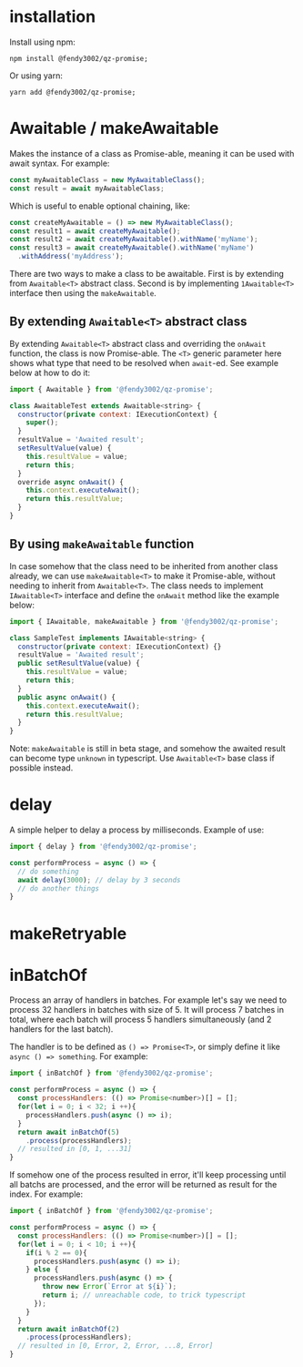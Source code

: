 # installation

Install using npm:

```
npm install @fendy3002/qz-promise;
```

Or using yarn:

```
yarn add @fendy3002/qz-promise;
```

# Awaitable / makeAwaitable

Makes the instance of a class as Promise-able, meaning it can be used with await syntax. For example:

```javascript
const myAwaitableClass = new MyAwaitableClass();
const result = await myAwaitableClass;
```

Which is useful to enable optional chaining, like:

```javascript
const createMyAwaitable = () => new MyAwaitableClass();
const result1 = await createMyAwaitable();
const result2 = await createMyAwaitable().withName('myName');
const result3 = await createMyAwaitable().withName('myName')
  .withAddress('myAddress');
```

There are two ways to make a class to be awaitable. First is by extending from `Awaitable<T>` abstract class. Second is by implementing `1Awaitable<T>` interface then using the `makeAwaitable`.

## By extending `Awaitable<T>` abstract class

By extending `Awaitable<T>` abstract class and overriding the `onAwait` function, the class is now Promise-able. The `<T>` generic parameter here shows what type that need to be resolved when `await`-ed. See example below at how to do it:

```javascript
import { Awaitable } from '@fendy3002/qz-promise';

class AwaitableTest extends Awaitable<string> {
  constructor(private context: IExecutionContext) {
    super();
  }
  resultValue = 'Awaited result';
  setResultValue(value) {
    this.resultValue = value;
    return this;
  }
  override async onAwait() {
    this.context.executeAwait();
    return this.resultValue;
  }
}
```

## By using `makeAwaitable` function

In case somehow that the class need to be inherited from another class already, we can use `makeAwaitable<T>` to make it Promise-able, without needing to inherit from `Awaitable<T>`. The class needs to implement `IAwaitable<T>` interface and define the `onAwait` method like the example below:

```javascript
import { IAwaitable, makeAwaitable } from '@fendy3002/qz-promise';

class SampleTest implements IAwaitable<string> {
  constructor(private context: IExecutionContext) {}
  resultValue = 'Awaited result';
  public setResultValue(value) {
    this.resultValue = value;
    return this;
  }
  public async onAwait() {
    this.context.executeAwait();
    return this.resultValue;
  }
}
```

Note: `makeAwaitable` is still in beta stage, and somehow the awaited result can become type `unknown` in typescript. Use `Awaitable<T>` base class if possible instead.

# delay

A simple helper to delay a process by milliseconds. Example of use:

```javascript
import { delay } from '@fendy3002/qz-promise';

const performProcess = async () => {
  // do something
  await delay(3000); // delay by 3 seconds
  // do another things
}
```

# makeRetryable



# inBatchOf

Process an array of handlers in batches. For example let's say we need to process 32 handlers in batches with size of 5. It will process 7 batches in total, where each batch will process 5 handlers simultaneously (and 2 handlers for the last batch).

The handler is to be defined as `() => Promise<T>`, or simply define it like `async () => something`. For example:

```javascript
import { inBatchOf } from '@fendy3002/qz-promise';

const performProcess = async () => {
  const processHandlers: (() => Promise<number>)[] = [];
  for(let i = 0; i < 32; i ++){
    processHandlers.push(async () => i);
  }
  return await inBatchOf(5)
    .process(processHandlers);
  // resulted in [0, 1, ...31]
}
```

If somehow one of the process resulted in error, it'll keep processing until all batchs are processed, and the error will be returned as result for the index. For example: 

```javascript
import { inBatchOf } from '@fendy3002/qz-promise';

const performProcess = async () => {
  const processHandlers: (() => Promise<number>)[] = [];
  for(let i = 0; i < 10; i ++){
    if(i % 2 == 0){
      processHandlers.push(async () => i);
    } else {
      processHandlers.push(async () => {
        throw new Error(`Error at ${i}`);
        return i; // unreachable code, to trick typescript
      });
    }
  }
  return await inBatchOf(2)
    .process(processHandlers);
  // resulted in [0, Error, 2, Error, ...8, Error]
}
```
